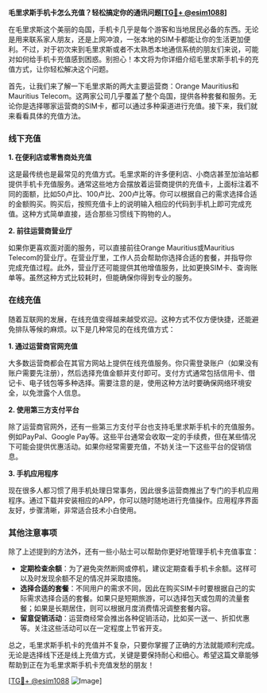 **毛里求斯手机卡怎么充值？轻松搞定你的通讯问题[[TG💪+ @esim1088](https://t.me/s/esim1088)]**

在毛里求斯这个美丽的岛国，手机卡几乎是每个游客和当地居民必备的东西。无论是用来联系家人朋友，还是上网冲浪，一张本地的SIM卡都能让你的生活更加便利。不过，对于初次来到毛里求斯或者不太熟悉本地通信系统的朋友们来说，可能对如何给手机卡充值感到困惑。别担心！本文将为你详细介绍毛里求斯手机卡的充值方式，让你轻松解决这个问题。

首先，让我们来了解一下毛里求斯的两大主要运营商：Orange Mauritius和Mauritius Telecom。这两家公司几乎覆盖了整个岛国，提供各种套餐和服务。无论你是选择哪家运营商的SIM卡，都可以通过多种渠道进行充值。接下来，我们就来看看具体的充值方法。

### 线下充值

**1. 在便利店或零售商处充值**

这是最传统也是最常见的充值方式。毛里求斯的许多便利店、小商店甚至加油站都提供手机卡充值服务。通常这些地方会摆放着运营商提供的充值卡，上面标注着不同的面额，比如50卢比、100卢比、200卢比等。你可以根据自己的需求选择合适的金额购买。购买后，按照充值卡上的说明输入相应的代码到手机上即可完成充值。这种方式简单直接，适合那些习惯线下购物的人。

**2. 前往运营商营业厅**

如果你更喜欢面对面的服务，可以直接前往Orange Mauritius或Mauritius Telecom的营业厅。在营业厅里，工作人员会帮助你选择合适的套餐，并指导你完成充值过程。此外，营业厅还可能提供其他增值服务，比如更换SIM卡、查询账单等。虽然这种方式比较耗时，但能确保你得到专业的服务。

### 在线充值

随着互联网的发展，在线充值变得越来越受欢迎。这种方式不仅方便快捷，还能避免排队等候的麻烦。以下是几种常见的在线充值方式：

**1. 通过运营商官网充值**

大多数运营商都会在其官方网站上提供在线充值服务。你只需登录账户（如果没有账户需要先注册），然后选择充值金额并支付即可。支付方式通常包括信用卡、借记卡、电子钱包等多种选择。需要注意的是，使用这种方法时要确保网络环境安全，以免泄露个人信息。

**2. 使用第三方支付平台**

除了运营商官网外，还有一些第三方支付平台也支持毛里求斯手机卡的充值服务。例如PayPal、Google Pay等。这些平台通常会收取一定的手续费，但在某些情况下可能会提供优惠活动。如果你经常需要充值，不妨关注一下这些平台的促销信息。

**3. 手机应用程序**

现在很多人都习惯了用手机处理日常事务，因此很多运营商推出了专门的手机应用程序。通过下载并安装相应的APP，你可以随时随地进行充值操作。应用程序界面友好，步骤清晰，非常适合技术小白使用。

### 其他注意事项

除了上述提到的方法外，还有一些小贴士可以帮助你更好地管理手机卡充值事宜：

- **定期检查余额**：为了避免突然断网或停机，建议定期查看手机卡余额。这样可以及时发现余额不足的情况并采取措施。
- **选择合适的套餐**：不同用户的需求不同，因此在购买SIM卡时要根据自己的实际需求选择合适的套餐。如果只是短期旅游，可以选择包天或包周的流量套餐；如果是长期居住，则可以根据月度消费情况调整套餐内容。
- **留意促销活动**：运营商经常会推出各种促销活动，比如买一送一、折扣优惠等。关注这些活动可以在一定程度上节省开支。

总之，毛里求斯手机卡的充值并不复杂，只要你掌握了正确的方法就能顺利完成。无论是选择线下还是线上充值方式，关键是要保持耐心和细心。希望这篇文章能够帮助到正在为毛里求斯手机卡充值发愁的朋友！

[[TG💪+ @esim1088](https://t.me/s/esim1088) ![Image](https://i.postimg.cc/4NQfJmqS/Snipaste-2025-05-13-00-14-12.png)]
